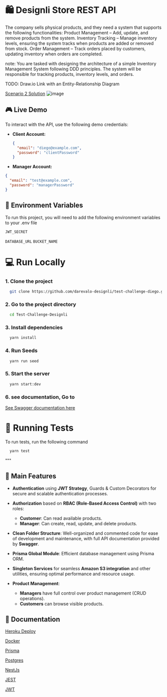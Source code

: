 # 🛍️ Designli Store REST API

The company sells physical products, and they need a system that supports the
following functionalities:
Product Management – Add, update, and remove products from the system.
Inventory Tracking – Manage inventory levels, ensuring the system tracks
when products are added or removed from stock.
Order Management – Track orders placed by customers, updating inventory
when orders are completed.

note: You are tasked with designing the architecture of a simple Inventory
Management System following DDD principles. The system will be responsible
for tracking products, inventory levels, and orders.

TODO: Draw.io Link with an Entity-Relationship Diagram

[Scenario 2 Solution](https://gist.github.com/darevalo-designli/05c9568c9e0eba12a02318abcd3edc0b)
![image](https://github.com/user-attachments/assets/d1cd2f7c-1842-4495-916f-8ccd0244ac2b)


## 🎮 Live Demo

To interact with the API, use the following demo credentials:

- **Client Account:**
  ```json
  {
    "email": "diego@example.com",
    "password": "clientPassword"
  }


- **Manager Account:**

```json
{
  "email": "test@example.com",
  "password": "managerPassword"
}
```


## 🔐 Environment Variables

To run this project, you will need to add the following environment variables to your .env file

`JWT_SECRET`

`DATABASE_URL`
`BUCKET_NAME`

# 💻 Run Locally

### 1. Clone the project

```bash
  git clone https://github.com/darevalo-designli/test-challenge-diego.git
```

### 2. Go to the project directory

```bash
  cd Test-Challenge-Designli
```

### 3. Install dependencies

```bash
  yarn install
```

### 4. Run Seeds

```bash
  yarn run seed
```

### 5. Start the server

```bash
  yarn start:dev
```

### 6. see documentation, Go to
[See Swagger documentation here](http:localhost:3000/v1/api-docs)

# 🧪  Running Tests

To run tests, run the following command

```bash
  yarn test
```

"""
## 🌟 Main Features

- **Authentication** using **JWT Strategy**, Guards & Custom Decorators for secure and scalable authentication processes.
  
- **Authorization** based on **RBAC (Role-Based Access Control)** with two roles:
  - **Customer**: Can read available products.
  - **Manager**: Can create, read, update, and delete products.

- **Clean Folder Structure**: Well-organized and commented code for ease of development and maintenance, with full API documentation provided by **Swagger**.

- **Prisma Global Module**: Efficient database management using Prisma ORM.
  
- **Singleton Services** for seamless **Amazon S3 integration** and other utilities, ensuring optimal performance and resource usage.

- **Product Management**: 
  - **Managers** have full control over product management (CRUD operations).
  - **Customers** can browse visible products.


## 🌟 Documentation
[Heroku Deploy](https://dev.to/ezilemdodana/deploying-nestjs-apps-to-heroku-a-comprehensive-guide-hhj)

[Docker](https://www.docker.com/)

[Prisma](https://www.prisma.io/)

[Postgres](https://www.postgresql.org/)

[NestJs](https://nestjs.com/)

[JEST](https://jestjs.io/)

[JWT](https://jwt.io/)
